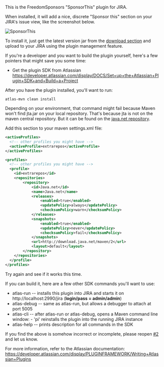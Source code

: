This is the FreedomSponsors "SponsorThis" plugin for JIRA.

When installed, it will add a nice, discrete "Sponsor this" section on your JIRA's issue view, like the screenshot below.

![SponsorThis](http://freedomsponsors.github.com/freedomsponsors-jira-plugin/screenshot.png)

To install it, just get the latest version jar from the [download section](https://github.com/freedomsponsors/freedomsponsors-jira-plugin/downloads) and upload to your JIRA using the plugin management feature.

If you're a developer and you want to build the plugin yourself, here's a few pointers that might save you some time:

* Get the plugin SDK from Atlassian
https://developer.atlassian.com/display/DOCS/Set+up+the+Atlassian+Plugin+SDK+and+Build+a+Project

After you have the plugin installed, you'll want to run:

``` shell
atlas-mvn clean install
```

Depending on your environment, that command might fail because Maven won't find jta.jar on your local repository.
That's because jta is not on the maven central repository. But it can be found on the [java.net repository](http://download.java.net/maven/2).

Add this section to your maven settings.xml file:

``` xml
<activeProfiles>
  <!-- other profiles you might have -->
  <activeProfile>extrarepos</activeProfile>
</activeProfiles>

<profiles>
  <!-- other profiles you might have -->
  <profile>
  	<id>extrarepos</id>
    <repositories>
		<repository>
			<id>Java.net</id>
			<name>Java.net</name>
			<releases>
				<enabled>true</enabled>
				<updatePolicy>always</updatePolicy>
				<checksumPolicy>warn</checksumPolicy>
			</releases>
			<snapshots>
				<enabled>true</enabled>
				<updatePolicy>never</updatePolicy>
				<checksumPolicy>fail</checksumPolicy>
			</snapshots>
			<url>http://download.java.net/maven/2</url>
			<layout>default</layout>
		</repository>
	</repositories>
  </profile>
</profiles>
```

Try again and see if it works this time.

If you can build it, here are a few other SDK commands you'll want to use:

* atlas-run   -- installs this plugin into JIRA and starts it on http://localhost:2990/jira (**login/pass = admin/admin**)
* atlas-debug -- same as atlas-run, but allows a debugger to attach at port 5005
* atlas-cli   -- after atlas-run or atlas-debug, opens a Maven command line window:
                 - 'pi' reinstalls the plugin into the running JIRA instance
* atlas-help  -- prints description for all commands in the SDK

If you find the above is somehow incorrect or incomplete, please reopen [#2](https://github.com/freedomsponsors/freedomsponsors-jira-plugin/issues/2) and let us know.

For more information, refer to the Atlassian documentation:
https://developer.atlassian.com/display/PLUGINFRAMEWORK/Writing+Atlassian+Plugins
